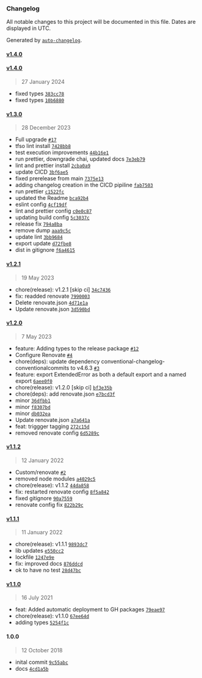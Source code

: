 ### Changelog

All notable changes to this project will be documented in this file. Dates are displayed in UTC.

Generated by [`auto-changelog`](https://github.com/CookPete/auto-changelog).

#### [v1.4.0](https://github.com/tfso/njs-tfso-extended-error/compare/v1.4.0...v1.4.0)

#### [v1.4.0](https://github.com/tfso/njs-tfso-extended-error/compare/v1.3.0...v1.4.0)

> 27 January 2024

- fixed types [`383cc78`](https://github.com/tfso/njs-tfso-extended-error/commit/383cc789bb94f04628634f108351057c018be0b9)
- fixed types [`10b6880`](https://github.com/tfso/njs-tfso-extended-error/commit/10b688096996f9554598bb82c73a3f5784a4bdd1)

#### [v1.3.0](https://github.com/tfso/njs-tfso-extended-error/compare/v1.2.1...v1.3.0)

> 28 December 2023

- Full upgrade [`#17`](https://github.com/tfso/njs-tfso-extended-error/pull/17)
- tfso lint install [`7428bb8`](https://github.com/tfso/njs-tfso-extended-error/commit/7428bb8e971c0feb9c1859f725939cb66c4b2f5a)
- test execution improvements [`44b16e1`](https://github.com/tfso/njs-tfso-extended-error/commit/44b16e1307323909166bdff75477a5c7a686603f)
- run prettier, downgrade chai, updated docs [`7e3eb79`](https://github.com/tfso/njs-tfso-extended-error/commit/7e3eb79615585dd9822c255da39153152ccdfb0f)
- lint and prettier install [`2cba0a9`](https://github.com/tfso/njs-tfso-extended-error/commit/2cba0a90adb867b9b1b0c02b0affb9d050811cb9)
- update CICD [`3bf6ae5`](https://github.com/tfso/njs-tfso-extended-error/commit/3bf6ae5f985f4c71592836c3801a1c1a5c995809)
- fixed prerelease from main [`7375e13`](https://github.com/tfso/njs-tfso-extended-error/commit/7375e1369be5cbaac66b9f5d07123e2801194eea)
- adding changelog creation in the CICD pipiline [`fab7503`](https://github.com/tfso/njs-tfso-extended-error/commit/fab7503113f153e3df3efedbc9bd4415707e7a81)
- run prettier [`c1522fc`](https://github.com/tfso/njs-tfso-extended-error/commit/c1522fc1576f399af325215df21eb24c79eaa8f6)
- updated the Readme [`bca92b4`](https://github.com/tfso/njs-tfso-extended-error/commit/bca92b4c727bd5313812eb36fff7215283a1b759)
- eslint config [`4cf19df`](https://github.com/tfso/njs-tfso-extended-error/commit/4cf19dfe417a4bbbbedfb05f6dc0babd3a11a597)
- lint and prettier config [`c0e0c87`](https://github.com/tfso/njs-tfso-extended-error/commit/c0e0c87d0644d23e76be6f20e0dfe8f811370f03)
- updating build config [`5c3037c`](https://github.com/tfso/njs-tfso-extended-error/commit/5c3037c51db1d60ac343fae31093dced5f126875)
- release fix [`794a8ba`](https://github.com/tfso/njs-tfso-extended-error/commit/794a8baf1aa696070ccf9f14e1ef355a41690b2d)
- remove dump [`aaa9c5c`](https://github.com/tfso/njs-tfso-extended-error/commit/aaa9c5c9692f2e5c74abbefc9a15c73067c6435c)
- update lint [`3bb9684`](https://github.com/tfso/njs-tfso-extended-error/commit/3bb9684a36ebada1450a2937214544323af4ab38)
- export update [`d72fbe8`](https://github.com/tfso/njs-tfso-extended-error/commit/d72fbe806275667b79c3113f0a12b5f7da5f072e)
- dist in gitignore [`f6a4615`](https://github.com/tfso/njs-tfso-extended-error/commit/f6a461503711cff7938fede74188f615727487a8)

#### [v1.2.1](https://github.com/tfso/njs-tfso-extended-error/compare/v1.2.0...v1.2.1)

> 19 May 2023

- chore(release): v1.2.1 [skip ci] [`34c7436`](https://github.com/tfso/njs-tfso-extended-error/commit/34c74367a1b9f82df267c6d587bf57e1b15a82ca)
- fix: readded renovate [`7990003`](https://github.com/tfso/njs-tfso-extended-error/commit/7990003735325124d40705d4bb56c3441f3b6b99)
- Delete renovate.json [`4d71e1a`](https://github.com/tfso/njs-tfso-extended-error/commit/4d71e1a84e3db933a6f515a17f224de516dd5e41)
- Update renovate.json [`3d590bd`](https://github.com/tfso/njs-tfso-extended-error/commit/3d590bd9e6fe276d3d1fd65c344f6842fec680aa)

#### [v1.2.0](https://github.com/tfso/njs-tfso-extended-error/compare/v1.1.2...v1.2.0)

> 7 May 2023

- feature: Adding types to the release package [`#12`](https://github.com/tfso/njs-tfso-extended-error/pull/12)
- Configure Renovate [`#4`](https://github.com/tfso/njs-tfso-extended-error/pull/4)
- chore(deps): update dependency conventional-changelog-conventionalcommits to v4.6.3 [`#3`](https://github.com/tfso/njs-tfso-extended-error/pull/3)
- feature: export ExtendedError as both a default export and a named export [`6aee0f0`](https://github.com/tfso/njs-tfso-extended-error/commit/6aee0f0f8a941a767ee20dd78f2ff7b6b2793887)
- chore(release): v1.2.0 [skip ci] [`bf3e35b`](https://github.com/tfso/njs-tfso-extended-error/commit/bf3e35b7021f5882628bdedd72258f8660c015ef)
- chore(deps): add renovate.json [`e7bcd3f`](https://github.com/tfso/njs-tfso-extended-error/commit/e7bcd3f851549cd7a037a905c329588bcc6dc77d)
- minor [`36dfbb1`](https://github.com/tfso/njs-tfso-extended-error/commit/36dfbb1cec4073879be28a931a9a88f69566cab8)
- minor [`f8307bd`](https://github.com/tfso/njs-tfso-extended-error/commit/f8307bdb47470fa9a25f8c3816bbed15c7995fa2)
- minor [`db032ea`](https://github.com/tfso/njs-tfso-extended-error/commit/db032ea1287080eb8258a03a5e728ff2a612c6b7)
- Update renovate.json [`a7a641a`](https://github.com/tfso/njs-tfso-extended-error/commit/a7a641ab2c701610d69292e8a18018c4bcc4a08f)
- feat: triggger tagging [`272c15d`](https://github.com/tfso/njs-tfso-extended-error/commit/272c15dac7818e847cbfa0387a5820cb67c4149b)
- removed renovate config [`6d5289c`](https://github.com/tfso/njs-tfso-extended-error/commit/6d5289c127e557538463093d5158a8a75d5a29db)

#### [v1.1.2](https://github.com/tfso/njs-tfso-extended-error/compare/v1.1.1...v1.1.2)

> 12 January 2022

- Custom/renovate [`#2`](https://github.com/tfso/njs-tfso-extended-error/pull/2)
- removed node modules [`a4029c5`](https://github.com/tfso/njs-tfso-extended-error/commit/a4029c5d4627737c2c70bbd6208372b1d889a0d0)
- chore(release): v1.1.2 [`44da858`](https://github.com/tfso/njs-tfso-extended-error/commit/44da858c384559b8bbf143e4d701b50420e3fdb5)
- fix: restarted renovate config [`8f5a842`](https://github.com/tfso/njs-tfso-extended-error/commit/8f5a8420542c22a4510b6bcfcd392029fd6a16d3)
- fixed gitignore [`90a7559`](https://github.com/tfso/njs-tfso-extended-error/commit/90a755933f3c222f71c2a5bc69a526e64db9d173)
- renovate config fix [`822b29c`](https://github.com/tfso/njs-tfso-extended-error/commit/822b29c2044716a39a3c078df2d2b893a1779444)

#### [v1.1.1](https://github.com/tfso/njs-tfso-extended-error/compare/v1.1.0...v1.1.1)

> 11 January 2022

- chore(release): v1.1.1 [`9893dc7`](https://github.com/tfso/njs-tfso-extended-error/commit/9893dc7ea8c1edbcdfe9ca2ba41d15e88a6c3c2c)
- lib updates [`e550cc2`](https://github.com/tfso/njs-tfso-extended-error/commit/e550cc23dee371564b784c6b04fa6587ad5c79f5)
- lockfile [`1247e9e`](https://github.com/tfso/njs-tfso-extended-error/commit/1247e9e72881c93dee855cc601b8fb1272151e65)
- fix: improved docs [`876ddcd`](https://github.com/tfso/njs-tfso-extended-error/commit/876ddcd8d8d7d446736a20ad950e343699e46e7d)
- ok to have no test [`28d47bc`](https://github.com/tfso/njs-tfso-extended-error/commit/28d47bcb05a3351eccdc0c340389216820437438)

#### [v1.1.0](https://github.com/tfso/njs-tfso-extended-error/compare/1.0.0...v1.1.0)

> 16 July 2021

- feat: Added automatic deployment to GH packages [`79eae97`](https://github.com/tfso/njs-tfso-extended-error/commit/79eae979ef23fd511993036fc394dd27132edd81)
- chore(release): v1.1.0 [`67ee64d`](https://github.com/tfso/njs-tfso-extended-error/commit/67ee64d5d5fe3c1e23486b0a341382aa01212841)
- adding types [`5254f1c`](https://github.com/tfso/njs-tfso-extended-error/commit/5254f1c2f5321a7229dc0178a62ccef54ceddbd6)

#### 1.0.0

> 12 October 2018

- inital commit [`9c55abc`](https://github.com/tfso/njs-tfso-extended-error/commit/9c55abc133967b214b8b2a1938866b527270b0bb)
- docs [`4cd1a5b`](https://github.com/tfso/njs-tfso-extended-error/commit/4cd1a5b75dd9102f5e1d9dbded9259b1537fcbcf)
